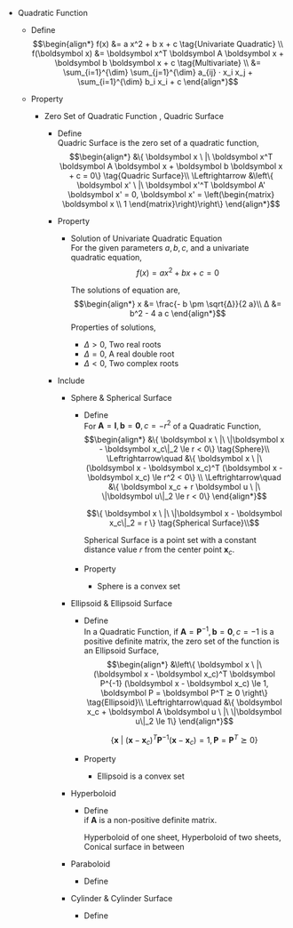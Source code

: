 * Quadratic Function
  - Define
    $$\begin{align*}
      f(x) &= a x^2 + b x + c  \tag{Univariate Quadratic}  \\
      f(\boldsymbol x) &= \boldsymbol x^T \boldsymbol A \boldsymbol x + \boldsymbol b \boldsymbol x + c  \tag{Multivariate}  \\
        &= \sum_{i=1}^{\dim} \sum_{j=1}^{\dim} a_{ij} · x_i x_j + \sum_{i=1}^{\dim} b_i x_i + c
    \end{align*}$$

  - Property
    * Zero Set of Quadratic Function , Quadric Surface
      - Define  
        Quadric Surface is the zero set of a quadratic function,
        $$\begin{align*}
          &\{ \boldsymbol x \ |\ \boldsymbol x^T \boldsymbol A \boldsymbol x + \boldsymbol b \boldsymbol x + c = 0\} \tag{Quadric Surface}\\
        \Leftrightarrow &\left\{ \boldsymbol x' \ |\ \boldsymbol x'^T \boldsymbol A' \boldsymbol x' = 0, \boldsymbol x' = \left(\begin{matrix} \boldsymbol x \\ 1 \end{matrix}\right)\right\}
        \end{align*}$$

      - Property
        - Solution of Univariate Quadratic Equation  
          For the given parameters $a, b, c$, and a univariate quadratic equation,
          $$f(x) = a x^2 + b x + c = 0$$

          The solutions of equation are, 
          $$\begin{align*}
            x &= \frac{- b \pm \sqrt{Δ}}{2 a}\\
            Δ &= b^2 - 4 a c
          \end{align*}$$
          Properties of solutions, 
          - $Δ > 0$, Two real roots
          - $Δ = 0$, A real double root
          - $Δ < 0$, Two complex roots

      - Include
        * Sphere & Spherical Surface
          - Define  
            For $\boldsymbol A = \boldsymbol I, \boldsymbol b = \boldsymbol 0, c = -r^2$ of a Quadratic Function,
            $$\begin{align*}
              &\{ \boldsymbol x \ |\ \|\boldsymbol x - \boldsymbol x_c\|_2 \le r < 0\}  \tag{Sphere}\\
            \Leftrightarrow\quad &\{ \boldsymbol x \ |\ (\boldsymbol x - \boldsymbol x_c)^T (\boldsymbol x - \boldsymbol x_c) \le r^2 < 0\}  \\
            \Leftrightarrow\quad &\{ \boldsymbol x_c + r \boldsymbol u \ |\ \|\boldsymbol u\|_2 \le r < 0\}
            \end{align*}$$

            $$\{ \boldsymbol x \ |\ \|\boldsymbol x - \boldsymbol x_c\|_2 = r \}  \tag{Spherical Surface}\\$$

            Spherical Surface is a point set with a constant distance value $r$ from the center point $\boldsymbol x_c$.

          - Property
            - Sphere is a convex set

        * Ellipsoid & Ellipsoid Surface
          - Define  
            In a Quadratic Function, if $\boldsymbol A = \boldsymbol P^{-1}, \boldsymbol b = \boldsymbol 0, c = -1$ is a positive definite matrix, the zero set of the function is an Ellipsoid Surface,
            $$\begin{align*}
              &\left\{ \boldsymbol x \ |\ (\boldsymbol x - \boldsymbol x_c)^T \boldsymbol P^{-1} (\boldsymbol x - \boldsymbol x_c) \le 1, \boldsymbol P = \boldsymbol P^T ⪰ 0 \right\}  \tag{Ellipsoid}\\
              \Leftrightarrow\quad &\{ \boldsymbol x_c + \boldsymbol A \boldsymbol u \ |\ \|\boldsymbol u\|_2 \le 1\}
            \end{align*}$$

            $$\{ \boldsymbol x \ |\ (\boldsymbol x - \boldsymbol x_c)^T \boldsymbol P^{-1} (\boldsymbol x - \boldsymbol x_c) = 1, \boldsymbol P = \boldsymbol P^T ⪰ 0\}  \tag{Ellipsoid Surface}$$

          - Property
            - Ellipsoid is a convex set

        * Hyperboloid
          - Define  
            if $\boldsymbol A$ is a non-positive definite matrix.

            Hyperboloid of one sheet, Hyperboloid of two sheets, Conical surface in between

        * Paraboloid
          - Define 

        * Cylinder & Cylinder Surface
          - Define
